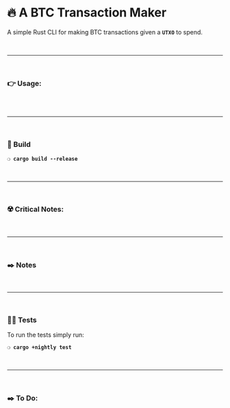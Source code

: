 # :fire: A BTC Transaction Maker

A simple Rust CLI for making BTC transactions given a __`UTXO`__ to spend.

&nbsp;

***

&nbsp;

### :point_right: Usage:

```

```

&nbsp;

***

&nbsp;

### :wrench: Build

__`❍ cargo build --release`__

&nbsp;

***

&nbsp;

### :radioactive: Critical Notes:

&nbsp;

***

&nbsp;

### :black_nib: Notes

&nbsp;

***

&nbsp;

### :guardsman: Tests

To run the tests simply run:

__`❍ cargo +nightly test`__

&nbsp;

***

&nbsp;

### :black_nib: To Do:

